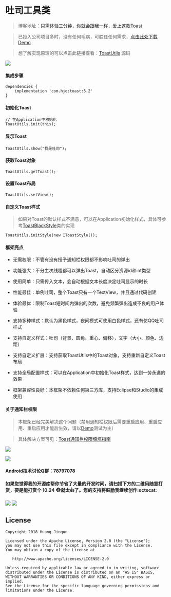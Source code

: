 # 吐司工具类

> 博客地址：[只需体验三分钟，你就会跟我一样，爱上这款Toast](https://www.jianshu.com/p/9b174ee2c571)

> 已投入公司项目多时，没有任何毛病，可胜任任何需求，[点击此处下载Demo](https://raw.githubusercontent.com/getActivity/ToastUtils/master/ToastUtils.apk)

> 想了解实现原理的可以点击此链接查看：[ToastUtils](https://github.com/getActivity/ToastUtils/blob/master/library/src/main/java/com/hjq/toast/ToastUtils.java) 源码

![](ToastUtils.gif)

#### 集成步骤

    dependencies {
        implementation 'com.hjq:toast:5.2'
    }

#### 初始化Toast

    // 在Application中初始化
    ToastUtils.init(this);

#### 显示Toast

    ToastUtils.show("我是吐司");

#### 获取Toast对象

    ToastUtils.getToast();

#### 设置Toast布局

    ToastUtils.setView();

#### 自定义Toast样式

> 如果对Toast的默认样式不满意，可以在Application初始化样式，具体可参考[ToastBlackStyle](https://github.com/getActivity/ToastUtils/blob/master/library/src/main/java/com/hjq/toast/style/ToastBlackStyle.java)类的实现

    ToastUtils.initStyle(new IToastStyle());

#### 框架亮点

* 无需权限：不管有没有授予通知栏权限都不影响吐司的弹出

* 功能强大：不分主次线程都可以弹出Toast，自动区分资源id和int类型

* 使用简单：只需传入文本，会自动根据文本长度决定吐司显示的时长

* 性能最佳：单例吐司，整个Toast只有一个TextView，并且通过代码创建

* 体验最优：限制Toast短时间内弹出的次数，避免频繁弹出造成不良的用户体验

* 支持多种样式：默认为黑色样式，夜间模式可使用白色样式，还有仿QQ吐司样式

* 支持自定义样式：吐司（背景、圆角、重心、偏移），文字（大小、颜色、边距）

* 支持自定义扩展：支持获取ToastUtils中的Toast对象，支持重新自定义Toast布局

* 支持全局配置样式：可以在Application中初始化Toast样式，达到一劳永逸的效果

* 框架兼容性良好：本框架不依赖任何第三方库，支持Eclipse和Studio的集成使用

#### 关于通知栏权限

> 本框架已经完美解决这个问题（禁用通知栏权限后需要重启应用、重启应用、重启应用才能后生效，请以[Demo](https://raw.githubusercontent.com/getActivity/ToastUtils/master/ToastUtils.apk)测试为主）

> 具体解决方案可见：[Toast通知栏权限填坑指南](https://www.jianshu.com/p/1d64a5ccbc7c)

![](issue_taobao.gif)

![](issue_utils.gif)

#### Android技术讨论Q群：78797078

#### 如果您觉得我的开源库帮你节省了大量的开发时间，请扫描下方的二维码随意打赏，要是能打赏个 10.24 :monkey_face:就太:thumbsup:了。您的支持将鼓励我继续创作:octocat:

![](pay_ali.png) ![](pay_wechat.png)

## License

```text
Copyright 2018 Huang Jinqun

Licensed under the Apache License, Version 2.0 (the "License");
you may not use this file except in compliance with the License.
You may obtain a copy of the License at

   http://www.apache.org/licenses/LICENSE-2.0

Unless required by applicable law or agreed to in writing, software
distributed under the License is distributed on an "AS IS" BASIS,
WITHOUT WARRANTIES OR CONDITIONS OF ANY KIND, either express or implied.
See the License for the specific language governing permissions and
limitations under the License.
```
